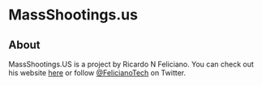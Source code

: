 # MassShootings.us

## About

MassShootings.US is a project by Ricardo N Feliciano. You can check out his website [here](https://Feliciano.Tech/) or follow [@FelicianoTech](https://twitter.com/FelicianoTech) on Twitter.

